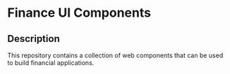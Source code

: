 # Finance UI Components

## Description

This repository contains a collection of web components that can be used to build financial applications.
